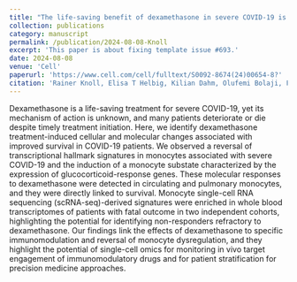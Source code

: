 ```yaml
---
title: "The life-saving benefit of dexamethasone in severe COVID-19 is linked to a reversal of monocyte dysregulation"
collection: publications
category: manuscript
permalink: /publication/2024-08-08-Knoll
excerpt: 'This paper is about fixing template issue #693.'
date: 2024-08-08
venue: 'Cell'
paperurl: 'https://www.cell.com/cell/fulltext/S0092-8674(24)00654-8?'
citation: 'Rainer Knoll, Elisa T Helbig, Kilian Dahm, Olufemi Bolaji, Frederik Hamm, Oliver Dietrich, Martina van Uelft, Sophie Müller, Lorenzo Bonaguro, Jonas Schulte-Schrepping, Lev Petrov, Benjamin Krämer, Michael Kraut, Paula Stubbemann, Charlotte Thibeault, Sophia Brumhard, Heidi Theis, Gudrun Hack, Elena De Domenico, Jacob Nattermann, Matthias Becker, Marc D Beyer, David Hillus, Philipp Georg, Constantin Loers, Janina Tiedemann, Pinkus Tober-Lau, Lena Lippert, Belén Millet Pascual-Leone, Frank Tacke, Gernot Rohde, Norbert Suttorp, Martin Witzenrath, Antoine-Emmanuel Saliba, Thomas Ulas, Julia K Polansky, Birgit Sawitzki, Leif E Sander, Joachim L Schultze, Anna C Aschenbrenner, Florian Kurth. (2024). &quot;The life-saving benefit of dexamethasone in severe COVID-19 is linked to a reversal of monocyte dysregulation.&quot; <i>Cell</i>. 187(16).'
---
```


Dexamethasone is a life-saving treatment for severe COVID-19, yet its mechanism of action is unknown, and many patients deteriorate or die despite timely treatment initiation. Here, we identify dexamethasone treatment-induced cellular and molecular changes associated with improved survival in COVID-19 patients. We observed a reversal of transcriptional hallmark signatures in monocytes associated with severe COVID-19 and the induction of a monocyte substate characterized by the expression of glucocorticoid-response genes. These molecular responses to dexamethasone were detected in circulating and pulmonary monocytes, and they were directly linked to survival. Monocyte single-cell RNA sequencing (scRNA-seq)-derived signatures were enriched in whole blood transcriptomes of patients with fatal outcome in two independent cohorts, highlighting the potential for identifying non-responders refractory to dexamethasone. Our findings link the effects of dexamethasone to specific immunomodulation and reversal of monocyte dysregulation, and they highlight the potential of single-cell omics for monitoring in vivo target engagement of immunomodulatory drugs and for patient stratification for precision medicine approaches.

